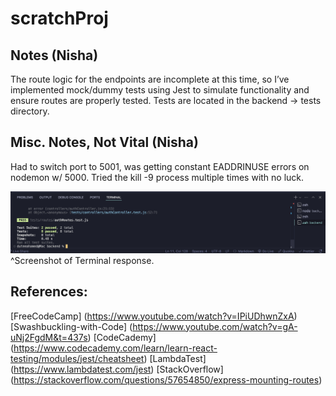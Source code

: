 # scratchProj

## Notes (Nisha)

The route logic for the endpoints are incomplete at this time, so I’ve implemented mock/dummy tests using Jest to simulate functionality and ensure routes are properly tested. Tests are located in the backend -> tests directory.

## Misc. Notes, Not Vital (Nisha)

Had to switch port to 5001, was getting constant EADDRINUSE errors on nodemon w/ 5000. Tried the kill -9 process multiple times with no luck.

![Jest Response](result.png)
^Screenshot of Terminal response.

## References:

[FreeCodeCamp] (https://www.youtube.com/watch?v=IPiUDhwnZxA)
[Swashbuckling-with-Code] (https://www.youtube.com/watch?v=gA-uNj2FgdM&t=437s)
[CodeCademy] (https://www.codecademy.com/learn/learn-react-testing/modules/jest/cheatsheet)
[LambdaTest] (https://www.lambdatest.com/jest)
[StackOverflow] (https://stackoverflow.com/questions/57654850/express-mounting-routes)
